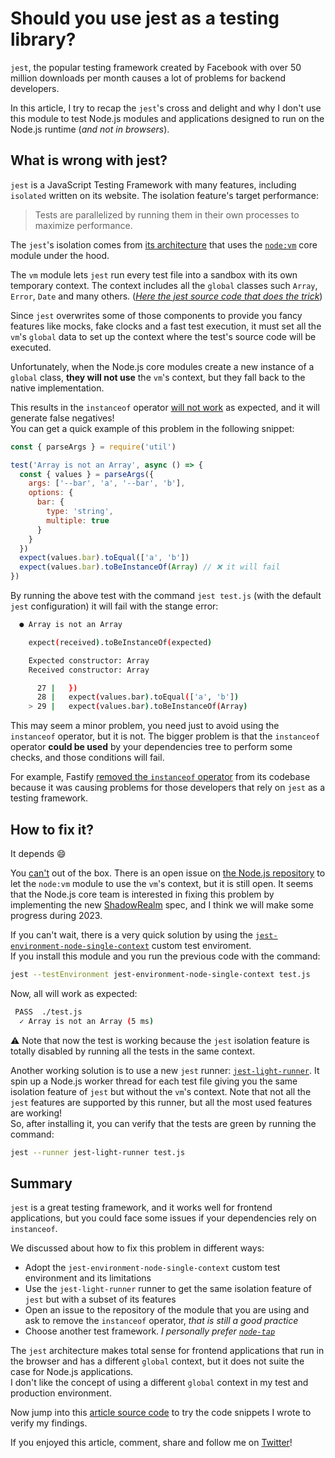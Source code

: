 # Should you use jest as a testing library?

`jest`, the popular testing framework created by Facebook with over 50 million downloads per month 
causes a lot of problems for backend developers.

In this article, I try to recap the `jest`'s cross and delight and why I don't use this module to test Node.js modules and applications designed to run on the Node.js runtime (_and not in browsers_).

## What is wrong with jest?

`jest` is a JavaScript Testing Framework with many features, including `isolated` written on its website.
The isolation feature's target performance:

> Tests are parallelized by running them in their own processes to maximize performance.

The `jest`'s isolation comes from [its architecture](https://jestjs.io/docs/architecture) that uses the [`node:vm`](https://nodejs.org/api/vm.html) core module under the hood.

The `vm` module lets `jest` run every test file into a sandbox with its own temporary context.
The context includes all the `global` classes such `Array`, `Error`, `Date` and many others.
([_Here the jest source code that does the trick_](https://github.com/facebook/jest/blob/e865fbd66e3dc4adf9d35a35ce91de1bee48bc93/packages/jest-environment-jsdom/src/index.ts))

Since `jest` overwrites some of those components to provide you fancy features like mocks, fake clocks and a fast test execution,
it must set all the `vm`'s `global` data to set up the context where the test's source code will be executed.

Unfortunately, when the Node.js core modules create a new instance of a `global` class,
**they will not use** the `vm`'s context, but they fall back to the native implementation.

This results in the `instanceof` operator [will not work](https://github.com/facebook/jest/issues/2549)
as expected, and it will generate false negatives!  
You can get a quick example of this problem in the following snippet:

```js
const { parseArgs } = require('util')

test('Array is not an Array', async () => {
  const { values } = parseArgs({
    args: ['--bar', 'a', '--bar', 'b'],
    options: {
      bar: {
        type: 'string',
        multiple: true
      }
    }
  })
  expect(values.bar).toEqual(['a', 'b'])
  expect(values.bar).toBeInstanceOf(Array) // ❌ it will fail
})
```

By running the above test with the command `jest test.js` (with the default `jest` configuration) it will fail with the stange error:

```bash
  ● Array is not an Array

    expect(received).toBeInstanceOf(expected)

    Expected constructor: Array
    Received constructor: Array

      27 |   })
      28 |   expect(values.bar).toEqual(['a', 'b'])
    > 29 |   expect(values.bar).toBeInstanceOf(Array)
```

This may seem a minor problem, you need just to avoid using the `instanceof` operator, but it is not.
The bigger problem is that the `instanceof` operator **could be used** by your dependencies tree to perform
some checks, and those conditions will fail.

For example, Fastify [removed the `instanceof` operator](https://github.com/fastify/fastify/pull/3200)
from its codebase because it was causing problems for those developers that rely on `jest` as a testing framework.

## How to fix it?

It depends 😄

You [can't](https://github.com/facebook/jest/issues/2549#issuecomment-521177864) out of the box.
There is an open issue on [the Node.js repository](https://github.com/nodejs/node/issues/31852)
to let the `node:vm` module to use the `vm`'s context, but it is still open.
It seems that the Node.js core team is interested in fixing this problem by implementing the new [ShadowRealm](https://github.com/tc39/proposal-shadowrealm) spec, and I think we will make some progress during 2023.

If you can't wait, there is a very quick solution by using the [`jest-environment-node-single-context`](https://www.npmjs.com/package/jest-environment-node-single-context) custom test enviroment.  
If you install this module and you run the previous code with the command:

```bash
jest --testEnvironment jest-environment-node-single-context test.js
```

Now, all will work as expected:

```bash
 PASS  ./test.js
  ✓ Array is not an Array (5 ms)
```

⚠️ Note that now the test is working because the `jest` isolation feature is totally disabled by running all the tests
in the same context.

Another working solution is to use a new `jest` runner: [`jest-light-runner`](https://www.npmjs.com/package/jest-light-runner).
It spin up a Node.js worker thread for each test file giving you the same isolation feature of `jest` but without the `vm`'s context.
Note that not all the `jest` features are supported by this runner, but all the most used features are working!  
So, after installing it, you can verify that the tests are green by running the command:

```bash
jest --runner jest-light-runner test.js
```

## Summary

`jest` is a great testing framework, and it works well for frontend applications,
but you could face some issues if your dependencies rely on `instanceof`.

We discussed about how to fix this problem in different ways:

- Adopt the `jest-environment-node-single-context` custom test environment and its limitations
- Use the `jest-light-runner` runner to get the same isolation feature of `jest` but with a subset of its features
- Open an issue to the repository of the module that you are using and ask to remove the `instanceof` operator, _that is still a good practice_
- Choose another test framework. _I personally prefer [`node-tap`](https://www.npmjs.com/package/tap)_

The `jest` architecture makes total sense for frontend applications that run in the browser and has
a different `global` context, but it does not suite the case for Node.js applications.  
I don't like the concept of using a different `global` context in my test and production environment.

Now jump into this [article source code](https://github.com/Eomm/fastify-discord-bot-demo/tree/HEAD/bonus/jest-instanceof)
to try the code snippets I wrote to verify my findings.

If you enjoyed this article, comment, share and follow me on [Twitter](https://twitter.com/ManuEomm)!
